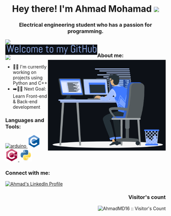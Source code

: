 <h1 align="center">Hey there! I'm Ahmad Mohamad <img src="https://media.giphy.com/media/hvRJCLFzcasrR4ia7z/giphy.gif" width="35"></h1>
<h3 align="center">Electrical engineering student who has a passion for programming.</h3>

<img width="50%" align="left" src="https://github-readme-stats.vercel.app/api?username=AhmadMD16&show_icons=true&theme=github_dark"/>
<h><img align="left" src="https://github.com/AhmadMD16/AhmadMD16/blob/main/welcome-message.gif"</h>
<img width="50%" align="left" src="https://github-readme-streak-stats.herokuapp.com/?user=AhmadMD16&theme=dark&background=0d1117&date_format=M%20j%5B%2C%20Y%5D"/>

<img src="https://github.com/AhmadMD16/AhmadMD16/blob/main/Animation-programmer.gif" alt="dev_object" align="right" width="370" />
  
<br />
  
### About me:
* 👨‍💻 I'm currently working on projects using Python and C++
* ➡️💪🏼 Next Goal: Learn Front-end & Back-end development

<h3 align="left">Languages and Tools:</h3>
<p align="left"> <a href="https://www.arduino.cc/" target="_blank" rel="noreferrer"> <img src="https://cdn.worldvectorlogo.com/logos/arduino-1.svg" alt="arduino" width="40" height="40"/> </a> <a href="https://www.cprogramming.com/" target="_blank" rel="noreferrer"> <img src="https://raw.githubusercontent.com/devicons/devicon/master/icons/c/c-original.svg" alt="c" width="40" height="40"/> </a> <a href="https://www.w3schools.com/cpp/" target="_blank" rel="noreferrer"> <img src="https://raw.githubusercontent.com/devicons/devicon/master/icons/cplusplus/cplusplus-original.svg" alt="cplusplus" width="40" height="40"/> </a> <a href="https://www.python.org" target="_blank" rel="noreferrer"> <img src="https://raw.githubusercontent.com/devicons/devicon/master/icons/python/python-original.svg" alt="python" width="40" height="40"/> </a> </p>
  
<h3 align="left">Connect with me:</h3>
<p align="left">
  <a href="https://www.linkedin.com/in/ahmad-mohamad-ahmad-6342031b9/">
    <img src="https://www.vectorlogo.zone/logos/linkedin/linkedin-icon.svg" alt="Ahmad's LinkedIn Profile" height="36" width="36">
  </a>
</p>

<h3 align="right">Visitor's count</h3>
<p align="right"><img src="https://profile-counter.glitch.me/{AhmadMD16}/count.svg" alt="AhmadMD16 :: Visitor's Count" /></p>
